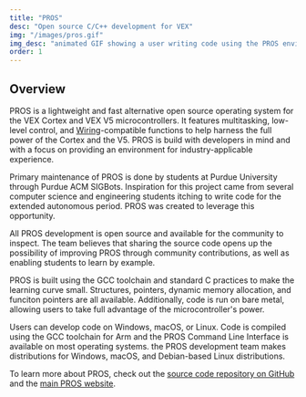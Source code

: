```yaml
---
title: "PROS"
desc: "Open source C/C++ development for VEX"
img: "/images/pros.gif"
img_desc: "animated GIF showing a user writing code using the PROS environment"
order: 1
---
```


## Overview
PROS is a lightweight and fast alternative open source operating system for the VEX Cortex and VEX V5 microcontrollers. It features multitasking, low-level control, and [Wiring](http://wiring.org.co/)-compatible functions to help harness the full power of the Cortex and the V5. PROS is build with developers in mind and with a focus on providing an environment for industry-applicable experience.

Primary maintenance of PROS is done by students at Purdue University through Purdue ACM SIGBots. Inspiration for this project came from several computer science and engineering students itching to write code for the extended autonomous period. PROS was created to leverage this opportunity.

All PROS development is open source and available for the community to inspect. The team believes that sharing the source code opens up the possibility of improving PROS through community contributions, as well as enabling students to learn by example.

PROS is built using the GCC toolchain and standard C practices to make the learning curve small. Structures, pointers, dynamic memory allocation, and funciton pointers are all available. Additionally, code is run on bare metal, allowing users to take full advantage of the microcontroller's power.

Users can develop code on Windows, macOS, or Linux. Code is compiled using the GCC toolchain for Arm and the PROS Command Line Interface is available on most operating systems. the PROS development team makes distributions for Windows, macOS, and Debian-based Linux distributions.

To learn more about PROS, check out the [source code repository on GitHub](https://github.com/purduesigbots/pros) and the [main PROS website](https://pros.cs.purdue.edu).
